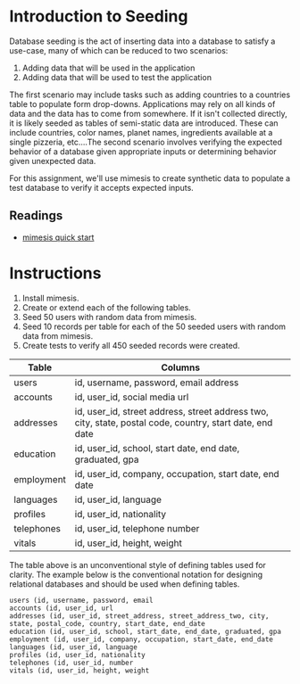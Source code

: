 # Introduction to Seeding
Database seeding is the act of inserting data into a database to satisfy a
use-case, many of which can be reduced to two scenarios:

1. Adding data that will be used in the application
2. Adding data that will be used to test the application

The first scenario may include tasks such as adding countries to a countries
table to populate form drop-downs. Applications may rely on all kinds of data
and the data has to come from somewhere. If it isn't collected directly, it is
likely seeded as tables of semi-static data are introduced. These can include
countries, color names, planet names, ingredients available at a single
pizzeria, etc....The second scenario involves verifying the expected
behavior of a database given appropriate inputs or determining behavior given
unexpected data.

For this assignment, we'll use mimesis to create synthetic data to populate a
test database to verify it accepts expected inputs.


## Readings
- [mimesis quick start](https://mimesis.readthedocs.io/quickstart.html)

# Instructions
1. Install mimesis.
2. Create or extend each of the following tables.
3. Seed 50 users with random data from mimesis.
4. Seed 10 records per table for each of the 50 seeded users with random data from mimesis.
5. Create tests to verify all 450 seeded records were created.


  | Table       | Columns                                                                                                   |
  |-------------|-----------------------------------------------------------------------------------------------------------|
  | users        | id, username, password, email address                                                                     |
  | accounts    | id, user\_id, social media url                                                                            |
  | addresses   | id, user\_id, street address, street address two, city, state, postal code, country, start date, end date |
  | education   | id, user\_id, school, start date, end date, graduated, gpa                                                |
  | employment  | id, user\_id, company, occupation, start date, end date                                                   |
  | languages   | id, user\_id, language                                                                                    |
  | profiles    | id, user\_id, nationality                                                                                 |
  | telephones  | id, user\_id, telephone number                                                                            |
  | vitals      | id, user\_id, height, weight                                                                              |



The table above is an unconventional style of defining tables used for clarity.
The example below is the conventional notation for designing relational
databases and should be used when defining tables.


```text
users (id, username, password, email
accounts (id, user_id, url
addresses (id, user_id, street_address, street_address_two, city, state, postal_code, country, start_date, end_date
education (id, user_id, school, start_date, end_date, graduated, gpa  
employment (id, user_id, company, occupation, start_date, end_date
languages (id, user_id, language
profiles (id, user_id, nationality
telephones (id, user_id, number
vitals (id, user_id, height, weight
```
